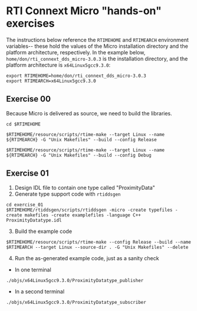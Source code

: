 # RTI Connext Micro "hands-on" exercises

The instructions below reference the `RTIMEHOME` and `RTIMEARCH` environment variables-- these hold the values of the Micro installation directory and the platform architecture, respectively. In the example below, `home/don/rti_connext_dds_micro-3.0.3` is the installation directory, and the platform architecture is `x64Linux5gcc9.3.0`:
```
export RTIMEHOME=home/don/rti_connext_dds_micro-3.0.3
export RTIMEARCH=x64Linux5gcc9.3.0
```

## Exercise 00

Because Micro is delivered as source, we need to build the libraries.

```
cd $RTIMEHOME

$RTIMEHOME/resource/scripts/rtime-make --target Linux --name ${RTIMEARCH} -G "Unix Makefiles" --build --config Release

$RTIMEHOME/resource/scripts/rtime-make --target Linux --name ${RTIMEARCH} -G "Unix Makefiles" --build --config Debug
```
## Exercise 01

1) Design IDL file to contain one type called "ProximityData"
2) Generate type support code with `rtiddsgen`
```
cd exercise_01
$RTIMEHOME/rtiddsgen/scripts/rtiddsgen -micro -create typefiles -create makefiles -create examplefiles -language C++ ProximityDatatype.idl
```

3) Build the example code
``` 
$RTIMEHOME/resource/scripts/rtime-make --config Release --build --name $RTIMEARCH --target Linux --source-dir . -G "Unix Makefiles" --delete
```

4) Run the as-generated example code, just as a sanity check
- In one terminal 
```
./objs/x64Linux5gcc9.3.0/ProximityDatatype_publisher
```
- In a second terminal 
```
./objs/x64Linux5gcc9.3.0/ProximityDatatype_subscriber
```
